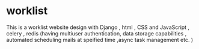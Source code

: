 # worklist
This is a worklist website design with Django , html , CSS  and JavaScript , celery , redis (having multiuser authentication, data storage capabilities , automated scheduling mails at speified time ,async task management etc. )  
